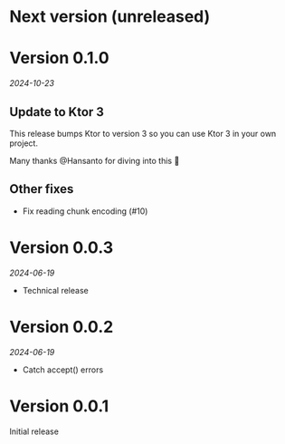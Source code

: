# Next version (unreleased)

# Version 0.1.0
_2024-10-23_

## Update to Ktor 3

This release bumps Ktor to version 3 so you can use Ktor 3 in your own project.

Many thanks @Hansanto for diving into this 💙


## Other fixes

* Fix reading chunk encoding (#10)

# Version 0.0.3
_2024-06-19_

* Technical release 

# Version 0.0.2
_2024-06-19_

* Catch accept() errors

# Version 0.0.1

Initial release
